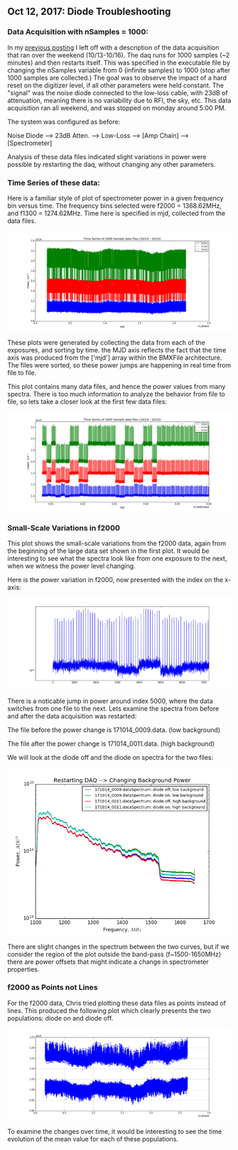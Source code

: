## Oct 12, 2017: Diode Troubleshooting

### Data Acquisition with nSamples = 1000:

In my [previous posting](../20171012_DiodeTest) I left off with a description of
the data acquisition that ran over the weekend (10/13-10/16). The daq runs for 1000 samples
(~2 minutes) and then restarts itself. This was specified in the executable file
by changing the nSamples variable from 0 (infinite samples) to 1000 (stop after
1000 samples are collected.) The goal was to observe the impact of a hard reset
on the digitizer level, if all other parameters were held
constant. The "signal" was the noise diode connected to the low-loss cable, with
23dB of attenuation, meaning there is no variability due to RFI, the sky,
etc. This data acquisition ran all weekend, and was stopped on monday around 5:00 PM. 

The system was configured as before:

Noise Diode --> 23dB Atten. --> Low-Loss --> [Amp Chain] --> [Spectrometer]

Analysis of these data files indicated slight variations in power were possible
by restarting the daq, without changing any other parameters.

### Time Series of these data:

Here is a familiar style of plot of spectrometer power in a given frequency bin
versus time. The frequency bins selected were f2000 = 1368.62MHz, and f1300 =
1274.62MHz. Time here is specified in mjd, collected from the data files. 

![timeseries](Time_Series_1014_1015.png)

These plots were generated by collecting the data from each of the exposures,
and sorting by time. the MJD axis reflects the fact that the time axis was
produced from the ['mjd'] array within the BMXFile architecture. The files were
sorted, so these power jumps are happening in real time from file to file.

This plot contains many data files, and hence the power values from many
spectra. There is too much information to analyze the behavior from file to
file, so lets take a closer look at the first few data files:

![zoom](ZoomedTS.png)

### Small-Scale Variations in f2000

This plot shows the small-scale variations from the f2000 data, again from the
beginning of the large data set shown in the first plot. It would be interesting
to see what the spectra look like from one exposure to the next, when we witness
the power level changing.

Here is the power variation in f2000, now presented with the index on the
x-axis:

![f2000](index5000jump.png)

There is a noticable jump in power around index 5000, where the data switches
from one file to the next. Lets examine the spectra from before and after the
data acquisition was restarted:

The file before the power change is 171014_0009.data. (low background)

The file after the power change is 171014_0011.data. (high background)

We will look at the diode off and the diode on spectra for the two
files:

![B&A](RestartDAQChangeSpectra.png)

There are slight changes in the spectrum between the two curves, but if we
consider the region of the plot outside the band-pass (f~1500-1650MHz) there are
power offsets that might indicate a change in spectrometer properties.

### f2000 as Points not Lines

For the f2000 data, Chris tried plotting these data files as points instead of
lines. This produced the following plot which clearly presents the two populations:
diode on and diode off.

![points](f2000DataPoints.png)

To examine the changes over time, it would be interesting to see the time
evolution of the mean value for each of these populations.



